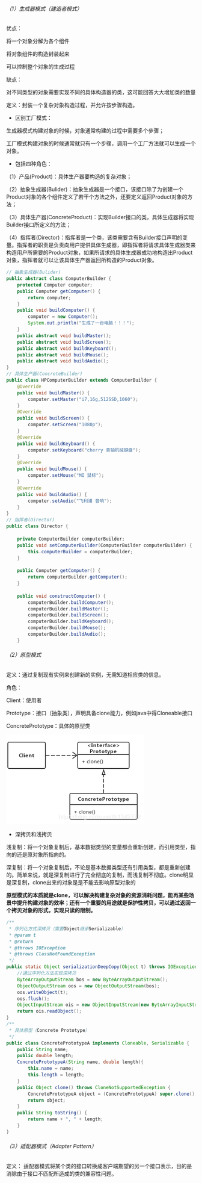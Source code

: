 ###### （1）生成器模式（建造者模式）

优点：

将一个对象分解为各个组件

将对象组件的构造封装起来

可以控制整个对象的生成过程

缺点：

对不同类型的对象需要实现不同的具体构造器的类，这可能回答大大增加类的数量

定义：封装一个复杂对象构造过程，并允许按步骤构造。

* 区别工厂模式：

生成器模式构建对象的时候，对象通常构建的过程中需要多个步骤；

工厂模式构建对象的时候通常就只有一个步骤，调用一个工厂方法就可以生成一个对象。

* 包括四种角色：

（1）产品(Product)：具体生产器要构造的复杂对象；

（2）抽象生成器(Bulider)：抽象生成器是一个接口，该接口除了为创建一个Product对象的各个组件定义了若干个方法之外，还要定义返回Product对象的方法；

（3）具体生产器(ConcreteProduct)：实现Builder接口的类，具体生成器将实现Builder接口所定义的方法；

（4）指挥者(Director)：指挥者是一个类，该类需要含有Builder接口声明的变量。指挥者的职责是负责向用户提供具体生成器，即指挥者将请求具体生成器类来构造用户所需要的Product对象，如果所请求的具体生成器成功地构造出Product对象，指挥者就可以让该具体生产器返回所构造的Product对象。

```java
// 抽象生成器(Bulider)
public abstract class ComputerBuilder {
    protected Computer computer;
    public Computer getComputer() {
        return computer;
    }
    public void buildComputer() {
        computer = new Computer();
        System.out.println("生成了一台电脑！！！");
    }
    public abstract void buildMaster();
    public abstract void buildScreen();
    public abstract void buildKeyboard();
    public abstract void buildMouse();
    public abstract void buildAudio();
}
// 具体生产器(ConcreteBuilder)
public class HPComputerBuilder extends ComputerBuilder {
    @Override
    public void buildMaster() {
        computer.setMaster("i7,16g,512SSD,1060");
    }
    @Override
    public void buildScreen() {
        computer.setScreen("1080p");
    }
    @Override
    public void buildKeyboard() {
        computer.setKeyboard("cherry 青轴机械键盘");
    }
    @Override
    public void buildMouse() {
        computer.setMouse("MI 鼠标");
    }
    @Override
    public void buildAudio() {
        computer.setAudio("飞利浦 音响");
    }
}
// 指挥者(Director)
public class Director {
   
    private ComputerBuilder computerBuilder;
    public void setComputerBuilder(ComputerBuilder computerBuilder) {
        this.computerBuilder = computerBuilder;
    }
   
    public Computer getComputer() {
        return computerBuilder.getComputer();
    }
   
    public void constructComputer() {
        computerBuilder.buildComputer();
        computerBuilder.buildMaster();
        computerBuilder.buildScreen();
        computerBuilder.buildKeyboard();
        computerBuilder.buildMouse();
        computerBuilder.buildAudio();
    }

```



###### （2）原型模式

定义：通过复制现有实例来创建新的实例，无需知道相应类的信息。

角色：

Client：使用者

Prototype：接口（抽象类），声明具备clone能力，例如java中得Cloneable接口

ConcretePrototype：具体的原型类

![](../resource/原型模式的结构.png)

* 深拷贝和浅拷贝

浅复制：将一个对象复制后，基本数据类型的变量都会重新创建，而引用类型，指向的还是原对象所指向的。

深复制：将一个对象复制后，不论是基本数据类型还有引用类型，都是重新创建的。简单来说，就是深复制进行了完全彻底的复制，而浅复制不彻底。clone明显是深复制，clone出来的对象是是不能去影响原型对象的



**原型模式的本质就是clone，可以解决构建复杂对象的资源消耗问题，能再某些场景中提升构建对象的效率；还有一个重要的用途就是保护性拷贝，可以通过返回一个拷贝对象的形式，实现只读的限制。**

```java
/**
 * 序列化方式深拷贝（需要Object继承Serializable）
 * @param t
 * @return
 * @throws IOException
 * @throws ClassNotFoundException
 */
public static Object serializationDeepCopy(Object t) throws IOException, ClassNotFoundException {
    //通过序列化方法实现深拷贝
    ByteArrayOutputStream bos = new ByteArrayOutputStream();
    ObjectOutputStream oos = new ObjectOutputStream(bos);
    oos.writeObject(t);
    oos.flush();
    ObjectInputStream ois = new ObjectInputStream(new ByteArrayInputStream(bos.toByteArray()));
    return ois.readObject();
}
/**
 * 具体原型（Concrete Prototype）
 */
public class ConcretePrototypeA implements Cloneable, Serializable {
    public String name;
    public double length;
    ConcretePrototypeA(String name, double length){
        this.name = name;
        this.length = length;
    }
    public Object clone() throws CloneNotSupportedException {
        ConcretePrototypeA object = (ConcretePrototypeA) super.clone();
        return object;
    }
    public String toString() {
        return name + ", " + length;
    }
}
```



###### （3）适配器模式（Adapter Pattern）

定义： 适配器模式将某个类的接口转换成客户端期望的另一个接口表示，目的是消除由于接口不匹配所造成的类的兼容性问题。

































